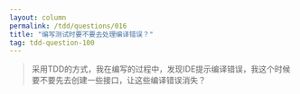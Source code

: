 ```yaml
---
layout: column
permalink: /tdd/questions/016
title: "编写测试时要不要去处理编译错误？"
tag: tdd-question-100
---
```



> 采用TDD的方式，我在编写的过程中，发现IDE提示编译错误，我这个时候要不要先去创建一些接口，让这些编译错误消失？
